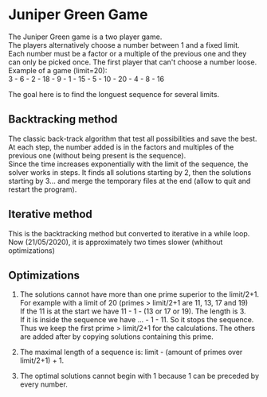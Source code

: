 # Juniper Green Game

The Juniper Green game is a two player game.  
The players alternatively choose a number between 1 and a fixed limit.  
Each number must be a factor or a multiple of the previous one and
they can only be picked once.
The first player that can't choose a number loose.  
Example of a game (limit=20):  
3 - 6 - 2 - 18 - 9 - 1 - 15 - 5 - 10 - 20 - 4 - 8 - 16

The goal here is to find the longuest sequence for several limits.  

## Backtracking method
The classic back-track algorithm that test all possibilities and save the best.  
At each step, the number added is in the factors and multiples of the previous one (without being present is the sequence).  
Since the time increases exponentially with the limit of the sequence, 
the solver works in steps. It finds all solutions starting by 2, then the solutions starting by 3... and merge the temporary files at the end (allow to quit and restart the program).

## Iterative method
This is the backtracking method but converted to iterative in a while loop.  
Now (21/05/2020), it is approximately two times slower (whithout optimizations)  

## Optimizations
 1. The solutions cannot have more than one prime superior to the limit/2+1.  
    For example with a limit of 20 (primes > limit/2+1 are 11, 13, 17 and 19)   
    If the 11 is at the start we have 11 - 1 - (13 or 17 or 19). The length is 3.  
    If it is inside the sequence we have ... - 1 - 11. So it stops the sequence.  
    Thus we keep the first prime > limit/2+1 for the calculations. The others are added after by copying solutions containing this prime.  

 2. The maximal length of a sequence is: limit - (amount of primes over limit/2+1) + 1.

 3. The optimal solutions cannot begin with 1 because 1 can be preceded by every number. 
